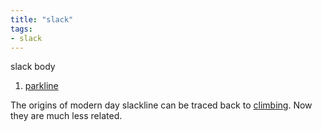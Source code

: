 ```yaml
---
title: "slack"
tags:
- slack
---
```

slack body
1. [parkline](parkline.md)

The origins of modern day slackline can be traced back to [climbing](climb).  Now they are much less related.